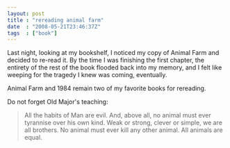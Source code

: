 ```yaml
---
layout: post
title : "rereading animal farm"
date  : "2008-05-21T23:46:37Z"
tags  : ["book"]
---
```

Last night, looking at my bookshelf, I noticed my copy of Animal Farm and
decided to re-read it.  By the time I was finishing the first chapter, the
entirety of the rest of the book flooded back into my memory, and I felt like
weeping for the tragedy I knew was coming, eventually.

Animal Farm and 1984 remain two of my favorite books for rereading.

Do not forget Old Major's teaching:

> All the habits of Man are evil.  And, above all, no animal must ever
> tyrannise over his own kind.  Weak or strong, clever or simple, we are
> all brothers.  No animal must ever kill any other animal.  All animals are
> equal.


